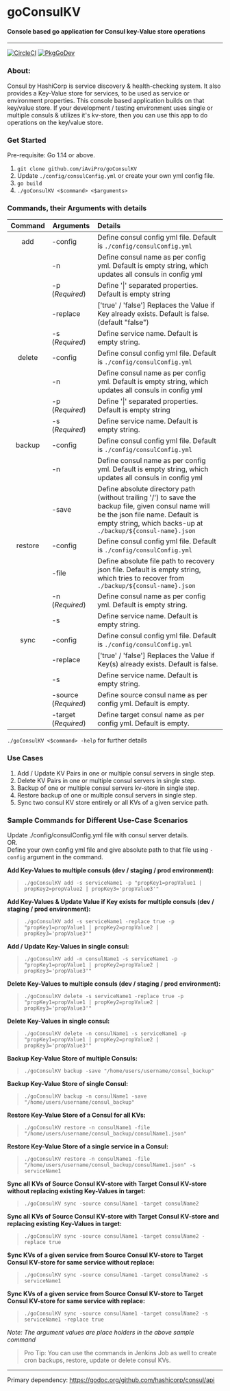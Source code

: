 # goConsulKV
#### Console based go application for Consul key-Value store operations
----------

[![CircleCI](https://circleci.com/gh/iAviPro/goConsulKV/tree/master.svg?style=shield&circle-token=a0b171036fba85469fbfa175a73ed0e7223357ab)](https://app.circleci.com/pipelines/github/iAviPro)
[![PkgGoDev](https://pkg.go.dev/badge/github.com/iAviPro/goConsulKV?tab=overview)](https://pkg.go.dev/github.com/iAviPro/goConsulKV@v1.0.1?tab=overview)

### About:
Consul by HashiCorp is service discovery & health-checking system. It also provides a Key-Value store for services, to be used as service or environment properties. This console based application builds on that key/value store.
If your development / testing environment uses single or multiple consuls & utilizes it's kv-store, then you can use this app to do operations on the key/value store.

### Get Started

Pre-requisite: Go 1.14 or above.

1. `git clone github.com/iAviPro/goConsulKV`
2. Update `./config/consulConfig.yml` or create your own yml config file.
3. `go build`
4. `./goConsulKV <$command> <$arguments>`

### Commands, their Arguments with details

| **__Command__** | **__Arguments__** | **__Details__**                                              |
| :-------------: | ------------------ | :----------------------------------------------------------- |
|       add       | -config            | Define consul config yml file. Default is `./config/consulConfig.yml` |
|                 | -n                 | Define consul name as per config yml. Default is empty string, which updates all consuls in config yml |
|                 | -p (_Required_)    | Define '\|' separated properties. Default is empty string    |
|                 | -replace           | ['true' / 'false'] Replaces the Value if Key already exists. Default is false. (default "false") |
|                 | -s (_Required_)    | Define service name. Default is empty string.                |
|     delete      | -config            | Define consul config yml file. Default is `./config/consulConfig.yml` |
|                 | -n                 | Define consul name as per config yml. Default is empty string, which updates all consuls in config yml |
|                 | -p (_Required_)    | Define '\|' separated properties. Default is empty string    |
|                 | -s (_Required_)    | Define service name. Default is empty string.                |
|     backup      | -config            | Define consul config yml file. Default is `./config/consulConfig.yml` |
|                 | -n                 | Define consul name as per config yml. Default is empty string, which updates all consuls in config yml |
|                 | -save              | Define absolute directory path (without trailing '/') to save the backup file, given consul name will be the json  file name. Default is empty string, which backs-up at `./backup/${consul-name}.json` |
|     restore     | -config            | Define consul config yml file. Default is `./config/consulConfig.yml` |
|                 | -file              | Define absolute file path to recovery json file. Default is empty string, which tries to recover from `./backup/${consul-name}.json` |
|                 | -n (_Required_)    | Define consul name as per config yml. Default is empty string. |
|                 | -s                 | Define service name. Default is empty string.                |
|     sync        | -config            | Define consul config yml file. Default is `./config/consulConfig.yml` |
|                 | -replace           | ['true' / 'false'] Replaces the Value if Key(s) already exists. Default is false. |
|                 | -s                 | Define service name. Default is empty string.                |
|                 | -source (_Required_)    | Define source consul name as per config yml. Default is empty.    |
|                 | -target (_Required_)    | Define target consul name as per config yml. Default is empty.                |

`./goConsulKV <$command> -help` for further details

### Use Cases

1. Add / Update KV Pairs in one or multiple consul servers in single step.
2. Delete KV Pairs in one or multiple consul servers in single step.
3. Backup of one or multiple consul servers kv-store in single step.
4. Restore backup of one or multiple consul servers in single step.
5. Sync two consul KV store entirely or all KVs of a given service path.

### Sample Commands for Different Use-Case Scenarios

Update ./config/consulConfig.yml file with consul server details.  
   OR.  
Define your own config yml file and give absolute path to that file using `-config` argument in the command.  

**Add Key-Values to multiple consuls (dev / staging / prod environment):**  
>```./goConsulKV add -s serviceName1 -p "propKey1=propValue1 | propKey2=propValue2 | propKey3='propValue3'"```  

**Add Key-Values & Update Value if Key exists for multiple consuls (dev / staging / prod environment):**  
>```./goConsulKV add -s serviceName1 -replace true -p "propKey1=propValue1 | propKey2=propValue2 | propKey3='propValue3'"```  

**Add / Update Key-Values in single consul:**  
>```./goConsulKV add -n consulName1 -s serviceName1 -p "propKey1=propValue1 | propKey2=propValue2 | propKey3='propValue3'"```  

**Delete Key-Values to multiple consuls (dev / staging / prod environment):**  
>```./goConsulKV delete -s serviceName1 -replace true -p "propKey1=propValue1 | propKey2=propValue2 | propKey3='propValue3'"```  

**Delete Key-Values in single consul:**  
>```./goConsulKV delete -n consulName1 -s serviceName1 -p "propKey1=propValue1 | propKey2=propValue2 | propKey3='propValue3'"```  

**Backup Key-Value Store of multiple Consuls:**  
>```./goConsulKV backup -save "/home/users/username/consul_backup"```  

**Backup Key-Value Store of single Consul:**  
>```./goConsulKV backup -n consulName1 -save "/home/users/username/consul_backup"```  

**Restore Key-Value Store of a Consul for all KVs:**  
>```./goConsulKV restore -n consulName1 -file "/home/users/username/consul_backup/consulName1.json"```  

**Restore Key-Value Store of a single service in a Consul:**  
>```./goConsulKV restore -n consulName1 -file "/home/users/username/consul_backup/consulName1.json" -s serviceName1```  

**Sync all KVs of Source Consul KV-store with Target Consul KV-store without replacing existing Key-Values in target:**
>```./goConsulKV sync -source consulName1 -target consulName2```

**Sync all KVs of Source Consul KV-store with Target Consul KV-store and replacing existing Key-Values in target:**
>```./goConsulKV sync -source consulName1 -target consulName2 -replace true```

**Sync KVs of a given service from Source Consul KV-store to Target Consul KV-store for same service without replace:**
>```./goConsulKV sync -source consulName1 -target consulName2 -s serviceName1```

**Sync KVs of a given service from Source Consul KV-store to Target Consul KV-store for same service with replace:**
>```./goConsulKV sync -source consulName1 -target consulName2 -s serviceName1 -replace true```

*Note: The argument values are place holders in the above sample command*  

> Pro Tip: You can use the commands in Jenkins Job as well to create cron backups, restore, update or delete consul KVs.

------
Primary dependency: https://godoc.org/github.com/hashicorp/consul/api
